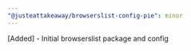 ```yaml
---
"@justeattakeaway/browserslist-config-pie": minor
---
```


[Added] - Initial browserslist package and config
